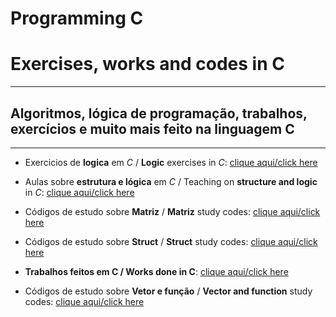 # Programming C
#  Exercises, works and codes in C
***
## Algoritmos, lógica de programação, trabalhos, exercícios e muito mais feito na linguagem C
***
+ Exercicios de **logica** em *C* / **Logic** exercises in *C*: [clique aqui/click here](https://github.com/LeonardoReisAmorim/Programming-C/tree/master/atividades%20resolvidas)

+ Aulas sobre **estrutura e lógica** em *C* / Teaching on **structure and logic** in *C*: [clique aqui/click here](https://github.com/LeonardoReisAmorim/Programming-C/tree/master/aulas%20programa%C3%A7%C3%A3o%20c) 

+ Códigos de estudo sobre **Matriz** / **Matriz** study codes: [clique aqui/click here](https://github.com/LeonardoReisAmorim/Programming-C/tree/master/matriz) 

+ Códigos de estudo sobre **Struct** / **Struct** study codes:  [clique aqui/click here](https://github.com/LeonardoReisAmorim/Programming-C/tree/master/struct)  

+ **Trabalhos feitos em C / Works done in C**: [clique aqui/click here](https://github.com/LeonardoReisAmorim/Programming-C/tree/master/trabalhos%20em%20c) 

+ Códigos de estudo sobre **Vetor e função** / **Vector and function** study codes: [clique aqui/click here](https://github.com/LeonardoReisAmorim/Programming-C/tree/master/vetor%20e%20funcao)  
